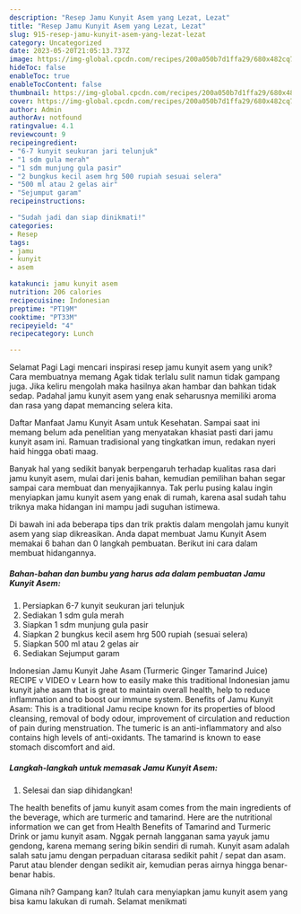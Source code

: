 ```yaml
---
description: "Resep Jamu Kunyit Asem yang Lezat, Lezat"
title: "Resep Jamu Kunyit Asem yang Lezat, Lezat"
slug: 915-resep-jamu-kunyit-asem-yang-lezat-lezat
category: Uncategorized
date: 2023-05-20T21:05:13.737Z
image: https://img-global.cpcdn.com/recipes/200a050b7d1ffa29/680x482cq70/jamu-kunyit-asem-foto-resep-utama.jpg
hideToc: false
enableToc: true
enableTocContent: false
thumbnail: https://img-global.cpcdn.com/recipes/200a050b7d1ffa29/680x482cq70/jamu-kunyit-asem-foto-resep-utama.jpg
cover: https://img-global.cpcdn.com/recipes/200a050b7d1ffa29/680x482cq70/jamu-kunyit-asem-foto-resep-utama.jpg
author: Admin
authorAv: notfound
ratingvalue: 4.1
reviewcount: 9
recipeingredient:
- "6-7 kunyit seukuran jari telunjuk"
- "1 sdm gula merah"
- "1 sdm munjung gula pasir"
- "2 bungkus kecil asem hrg 500 rupiah sesuai selera"
- "500 ml atau 2 gelas air"
- "Sejumput garam"
recipeinstructions:

- "Sudah jadi dan siap dinikmati!"
categories:
- Resep
tags:
- jamu
- kunyit
- asem

katakunci: jamu kunyit asem 
nutrition: 206 calories
recipecuisine: Indonesian
preptime: "PT19M"
cooktime: "PT33M"
recipeyield: "4"
recipecategory: Lunch

---
```



Selamat Pagi Lagi mencari inspirasi resep jamu kunyit asem yang unik? Cara membuatnya memang Agak tidak terlalu sulit namun tidak gampang juga. Jika keliru mengolah maka hasilnya akan hambar dan bahkan tidak sedap. Padahal jamu kunyit asem yang enak seharusnya memiliki aroma dan rasa yang dapat memancing selera kita.


Daftar Manfaat Jamu Kunyit Asam untuk Kesehatan. Sampai saat ini memang belum ada penelitian yang menyatakan khasiat pasti dari jamu kunyit asam ini. Ramuan tradisional yang tingkatkan imun, redakan nyeri haid hingga obati maag.

Banyak hal yang sedikit banyak berpengaruh terhadap kualitas rasa dari jamu kunyit asem, mulai dari jenis bahan, kemudian pemilihan bahan segar sampai cara membuat dan menyajikannya. Tak perlu pusing kalau ingin menyiapkan jamu kunyit asem yang enak di rumah, karena asal sudah tahu triknya maka hidangan ini mampu jadi suguhan istimewa.


Di bawah ini ada beberapa tips dan trik praktis dalam mengolah jamu kunyit asem yang siap dikreasikan. Anda dapat membuat Jamu Kunyit Asem memakai 6 bahan dan 0 langkah pembuatan. Berikut ini cara dalam membuat hidangannya.

<!--inarticleads1-->

##### Bahan-bahan dan bumbu yang harus ada dalam pembuatan Jamu Kunyit Asem:

1. Persiapkan 6-7 kunyit seukuran jari telunjuk
1. Sediakan 1 sdm gula merah
1. Siapkan 1 sdm munjung gula pasir
1. Siapkan 2 bungkus kecil asem hrg 500 rupiah (sesuai selera)
1. Siapkan 500 ml atau 2 gelas air
1. Sediakan Sejumput garam


Indonesian Jamu Kunyit Jahe Asam (Turmeric Ginger Tamarind Juice) RECIPE v VIDEO v Learn how to easily make this traditional Indonesian jamu kunyit jahe asam that is great to maintain overall health, help to reduce inflammation and to boost our immune system. Benefits of Jamu Kunyit Asam: This is a traditional Jamu recipe known for its properties of blood cleansing, removal of body odour, improvement of circulation and reduction of pain during menstruation. The tumeric is an anti-inflammatory and also contains high levels of anti-oxidants. The tamarind is known to ease stomach discomfort and aid. 

<!--inarticleads2-->

##### Langkah-langkah untuk memasak Jamu Kunyit Asem:


1. Selesai dan siap dihidangkan!

The health benefits of jamu kunyit asam comes from the main ingredients of the beverage, which are turmeric and tamarind. Here are the nutritional information we can get from Health Benefits of Tamarind and Turmeric Drink or jamu kunyit asam. Nggak pernah langganan sama yayuk jamu gendong, karena memang sering bikin sendiri di rumah. Kunyit asam adalah salah satu jamu dengan perpaduan citarasa sedikit pahit / sepat dan asam. Parut atau blender dengan sedikit air, kemudian peras airnya hingga benar-benar habis. 

Gimana nih? Gampang kan? Itulah cara menyiapkan jamu kunyit asem yang bisa kamu lakukan di rumah. Selamat menikmati
